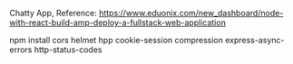 Chatty App, 
Reference: https://www.eduonix.com/new_dashboard/node-with-react-build-amp-deploy-a-fullstack-web-application


npm install cors helmet hpp cookie-session compression express-async-errors http-status-codes